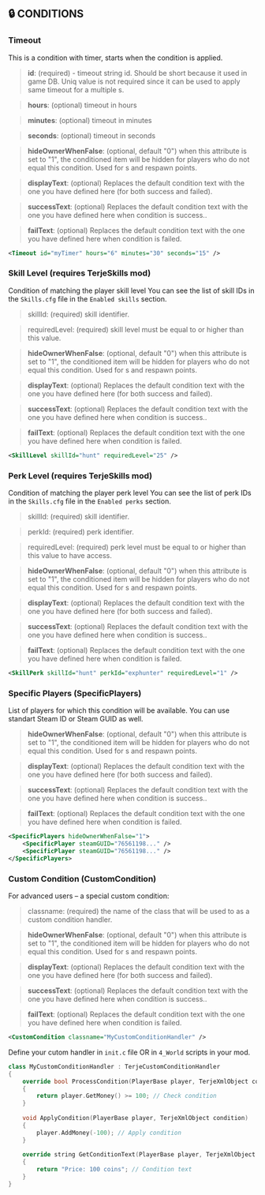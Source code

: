 ## 🔒 CONDITIONS


### Timeout
This is a condition with timer, starts when the condition is applied.

> **id**: (required) - timeout string id. Should be short because it used in game DB. Uniq value is not required since it can be used to apply same timeout for a multiple s.

> **hours**: (optional) timeout in hours

> **minutes**: (optional) timeout in minutes

> **seconds**: (optional) timeout in seconds

> **hideOwnerWhenFalse**: (optional, default "0") when this attribute is set to "1", the conditioned item will be hidden for players who do not equal this condition. Used for s and respawn points.

> **displayText**: (optional) Replaces the default condition text with the one you have defined here (for both success and failed).

> **successText**: (optional) Replaces the default condition text with the one you have defined here when condition is success..

> **failText**: (optional) Replaces the default condition text with the one you have defined here when condition is failed.

```xml
<Timeout id="myTimer" hours="6" minutes="30" seconds="15" />
```



### Skill Level (requires TerjeSkills mod)
Condition of matching the player skill level
You can see the list of skill IDs in the `Skills.cfg` file in the `Enabled skills` section.
> skillId: (required) skill identifier.

> requiredLevel: (required) skill level must be equal to or higher than this value.

> **hideOwnerWhenFalse**: (optional, default "0") when this attribute is set to "1", the conditioned item will be hidden for players who do not equal this condition. Used for s and respawn points.

> **displayText**: (optional) Replaces the default condition text with the one you have defined here (for both success and failed).

> **successText**: (optional) Replaces the default condition text with the one you have defined here when condition is success..

> **failText**: (optional) Replaces the default condition text with the one you have defined here when condition is failed.

```xml
<SkillLevel skillId="hunt" requiredLevel="25" />
```



### Perk Level (requires TerjeSkills mod)
Condition of matching the player perk level
You can see the list of perk IDs in the `Skills.cfg` file in the `Enabled perks` section.
> skillId: (required) skill identifier.

> perkId: (required) perk identifier.

> requiredLevel: (required) perk level must be equal to or higher than this value to have access.

> **hideOwnerWhenFalse**: (optional, default "0") when this attribute is set to "1", the conditioned item will be hidden for players who do not equal this condition. Used for s and respawn points.

> **displayText**: (optional) Replaces the default condition text with the one you have defined here (for both success and failed).

> **successText**: (optional) Replaces the default condition text with the one you have defined here when condition is success..

> **failText**: (optional) Replaces the default condition text with the one you have defined here when condition is failed.

```xml
<SkillPerk skillId="hunt" perkId="exphunter" requiredLevel="1" />
```



### Specific Players (SpecificPlayers)
List of players for which this condition will be available.
You can use standart Steam ID or Steam GUID as well.

> **hideOwnerWhenFalse**: (optional, default "0") when this attribute is set to "1", the conditioned item will be hidden for players who do not equal this condition. Used for s and respawn points.

> **displayText**: (optional) Replaces the default condition text with the one you have defined here (for both success and failed).

> **successText**: (optional) Replaces the default condition text with the one you have defined here when condition is success..

> **failText**: (optional) Replaces the default condition text with the one you have defined here when condition is failed.

```xml
<SpecificPlayers hideOwnerWhenFalse="1">
    <SpecificPlayer steamGUID="76561198..." />
    <SpecificPlayer steamGUID="76561198..." />
</SpecificPlayers>
```



### Custom Condition (CustomCondition)  
For advanced users – a special custom condition:
> classname: (required) the name of the class that will be used to as a custom condition handler.

> **hideOwnerWhenFalse**: (optional, default "0") when this attribute is set to "1", the conditioned item will be hidden for players who do not equal this condition. Used for s and respawn points.

> **displayText**: (optional) Replaces the default condition text with the one you have defined here (for both success and failed).

> **successText**: (optional) Replaces the default condition text with the one you have defined here when condition is success..

> **failText**: (optional) Replaces the default condition text with the one you have defined here when condition is failed.

```xml
<CustomCondition classname="MyCustomConditionHandler" />
```

Define your cutom handler in `init.c` file OR in `4_World` scripts in your mod.
```cpp
class MyCustomConditionHandler : TerjeCustomConditionHandler
{
    override bool ProcessCondition(PlayerBase player, TerjeXmlObject condition)
    {
        return player.GetMoney() >= 100; // Check condition
    }
    
    void ApplyCondition(PlayerBase player, TerjeXmlObject condition)
    {
        player.AddMoney(-100); // Apply condition
    }
    
    override string GetConditionText(PlayerBase player, TerjeXmlObject condition)
    {
        return "Price: 100 coins"; // Condition text
    }
}
```
